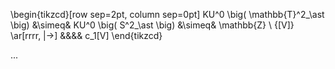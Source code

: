 

\begin{tikzcd}[row sep=2pt, column sep=0pt]
  KU^0
  \big(
    \mathbb{T}^2_\ast
  \big)
  &\simeq&
  KU^0
  \big(
    S^2_\ast
  \big)
  &\simeq&
  \mathbb{Z}
  \\
  {[V]} 
  \ar[rrrr, |->]
  &&&&
  c_1[V]
\end{tikzcd}

...